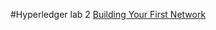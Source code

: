 #Hyperledger lab 2
[Building Your First Network](http://hyperledger-fabric.readthedocs.io/en/latest/build_network.html)
